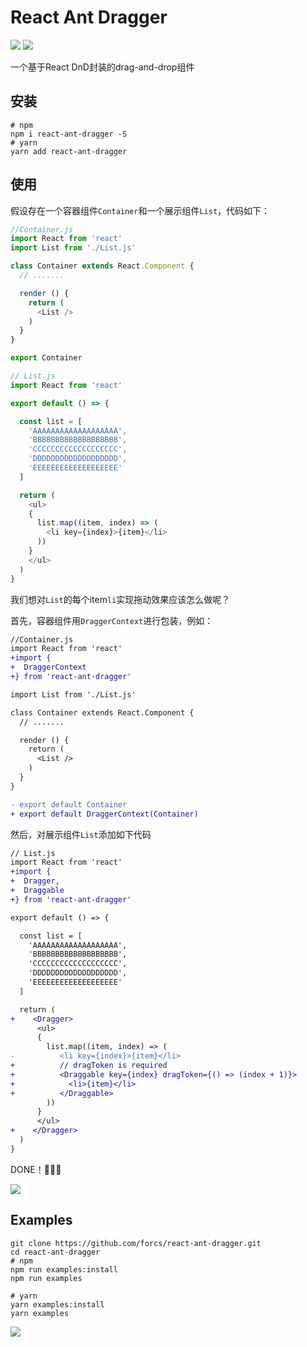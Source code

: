 # React Ant Dragger
![](https://img.shields.io/badge/license-MIT-blue.svg)
![](https://img.shields.io/badge/dependencies-react--dnd-brightgreen.svg)

一个基于React DnD封装的drag-and-drop组件

## 安装

```shell
# npm
npm i react-ant-dragger -S
# yarn
yarn add react-ant-dragger
```

## 使用
假设存在一个容器组件<code>Container</code>和一个展示组件<code>List</code>，代码如下：
```js
//Container.js
import React from 'react'
import List from './List.js'

class Container extends React.Component {
  // .......

  render () {
    return (
      <List />
    )
  }
}

export Container
```
```js
// List.js
import React from 'react'

export default () => {

  const list = [
    'AAAAAAAAAAAAAAAAAAA',
    'BBBBBBBBBBBBBBBBBBB',
    'CCCCCCCCCCCCCCCCCCC',
    'DDDDDDDDDDDDDDDDDDD',
    'EEEEEEEEEEEEEEEEEEE'
  ]

  return (
    <ul>
    {
      list.map((item, index) => (
        <li key={index}>{item}</li>
      ))
    }
    </ul>
  )
}
```
我们想对<code>List</code>的每个item<code>li</code>实现拖动效果应该怎么做呢？

首先，容器组件用`DraggerContext`进行包装，例如：
```diff
//Container.js
import React from 'react'
+import {
+  DraggerContext
+} from 'react-ant-dragger'

import List from './List.js'

class Container extends React.Component {
  // .......

  render () {
    return (
      <List />
    )
  }
}

- export default Container
+ export default DraggerContext(Container)
```
然后，对展示组件<code>List</code>添加如下代码
```diff
// List.js
import React from 'react'
+import {
+  Dragger,
+  Draggable
+} from 'react-ant-dragger'

export default () => {

  const list = [
    'AAAAAAAAAAAAAAAAAAA',
    'BBBBBBBBBBBBBBBBBBB',
    'CCCCCCCCCCCCCCCCCCC',
    'DDDDDDDDDDDDDDDDDDD',
    'EEEEEEEEEEEEEEEEEEE'
  ]

  return (
+    <Dragger>
      <ul>
      {
        list.map((item, index) => (
-          <li key={index}>{item}</li>
+          // dragToken is required
+          <Draggable key={index} dragToken={() => (index + 1)}>
+            <li>{item}</li>
+          </Draggable>
        ))
      }
      </ul>
+    </Dragger>
  )
}
```

DONE！:tada::tada::tada:

![](http://oz04bqks1.bkt.clouddn.com/18-1-24/90006750.jpg)

## Examples

```shell
git clone https://github.com/forcs/react-ant-dragger.git
cd react-ant-dragger
# npm
npm run examples:install
npm run examples

# yarn
yarn examples:install
yarn examples
```

![](http://oz04bqks1.bkt.clouddn.com/18-1-24/85085342.jpg)